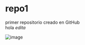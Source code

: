 # repo1
primer repositorio creado en GitHub  
hola 
*edita*   

![image](https://github.com/user-attachments/assets/f8c9c419-0db6-4479-b876-319675a12191)

